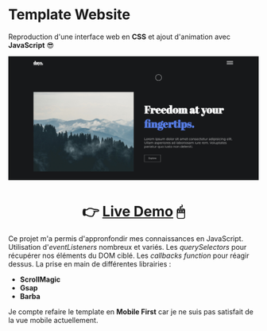 # Template Website

Reproduction d'une interface web en **CSS** et ajout d'animation avec **JavaScript** 😎

![thumbnail]

<div style="text-align: center;">

# 👉 <span style="animation: 3s ease-in 2s  infinite shine;">[Live Demo](https://rebraxin.github.io/template-website-js-animation/)</span> 🖱

</div>

Ce projet m'a permis d'appronfondir mes connaissances en JavaScript. Utilisation d'*eventListeners* nombreux et variés. Les *querySelectors* pour récupérer nos éléments du DOM ciblé. Les *callbacks function* pour réagir dessus. La prise en main de différentes librairies :

* **ScrollMagic**
* **Gsap**
* **Barba** 

Je compte refaire le template en **Mobile First** car je ne suis pas satisfait de la vue mobile actuellement. 

[thumbnail]: ./img/thumbnail-template-website.png "Miniature de l'application"


<style type='text/css'>
  @keyframes shine {
    from { opacity: 1; }
    to { opacity: 0.5; }
  }
</style>
